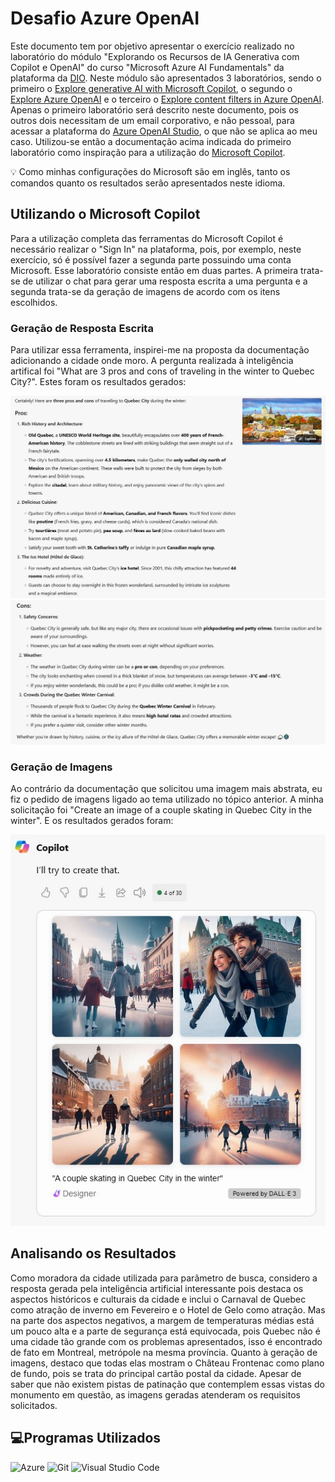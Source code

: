 # Desafio Azure OpenAI
Este documento tem por objetivo apresentar o exercício realizado no laboratório do módulo "Explorando os Recursos de IA Generativa com Copilot e OpenAI" do curso "Microsoft Azure AI Fundamentals" da plataforma da [DIO](https://web.dio.me). Neste módulo são apresentados 3 laboratórios, sendo o primeiro o [Explore generative AI with Microsoft Copilot](https://aka.ms/ai900-bing-copilot), o segundo o [Explore Azure OpenAI](https://aka.ms/ai900-azure-openai) e o terceiro o [Explore content filters in Azure OpenAI](https://aka.ms/ai900-content-filters). Apenas o primeiro laboratório será descrito neste documento, pois os outros dois necessitam de um email corporativo, e não pessoal, para acessar a plataforma do [Azure OpenAI Studio](https://oai.azure.com/portal), o que não se aplica ao meu caso. Utilizou-se então a documentação acima indicada do primeiro laboratório como inspiração para a utilização do [Microsoft Copilot](https://copilot.microsoft.com).

💡 Como minhas configurações do Microsoft são em inglês, tanto os comandos quanto os resultados serão apresentados neste idioma.

## Utilizando o Microsoft Copilot
Para a utilização completa das ferramentas do Microsoft Copilot é necessário realizar o "Sign In" na plataforma, pois, por exemplo, neste exercício, só é possível fazer a segunda parte possuindo uma conta Microsoft. Esse laboratório consiste então em duas partes. A primeira trata-se de utilizar o chat para gerar uma resposta escrita a uma pergunta e a segunda trata-se da geração de imagens de acordo com os itens escolhidos.

### Geração de Resposta Escrita
Para utilizar essa ferramenta, inspirei-me na proposta da documentação adicionando a cidade onde moro. A pergunta realizada à inteligência artifical foi "What are 3 pros and cons of traveling in the winter to Quebec City?". Estes foram os resultados gerados:

![Prós](Screenshots/Pros.jpg)
![Contras](Screenshots/Cons.jpg)

### Geração de Imagens
Ao contrário da documentação que solicitou uma imagem mais abstrata, eu fiz o pedido de imagens ligado ao tema utilizado no tópico anterior. A minha solicitação foi "Create an image of a couple skating in Quebec City in the winter". E os resultados gerados foram:

![Imagens](Screenshots/Images.jpg)

## Analisando os Resultados
Como moradora da cidade utilizada para parâmetro de busca, considero a resposta gerada pela inteligência artificial interessante pois destaca os aspectos históricos e culturais da cidade e inclui o Carnaval de Quebec como atração de inverno em Fevereiro e o Hotel de Gelo como atração. Mas na parte dos aspectos negativos, a margem de temperaturas médias está um pouco alta e a parte de segurança está equivocada, pois Quebec não é uma cidade tão grande com os problemas apresentados, isso é encontrado de fato em Montreal, metrópole na mesma província.
Quanto à geração de imagens, destaco que todas elas mostram o Château Frontenac como plano de fundo, pois se trata do principal cartão postal da cidade. Apesar de saber que não existem pistas de patinação que contemplem essas vistas do monumento em questão, as imagens geradas atenderam os requisitos solicitados.

## 💻Programas Utilizados
![Azure](https://img.shields.io/badge/azure-%230072C6.svg?style=for-the-badge&logo=microsoftazure&logoColor=white) ![Git](https://img.shields.io/badge/git-%23F05033.svg?style=for-the-badge&logo=git&logoColor=white) ![Visual Studio Code](https://img.shields.io/badge/Visual%20Studio%20Code-0078d7.svg?style=for-the-badge&logo=visual-studio-code&logoColor=white)
